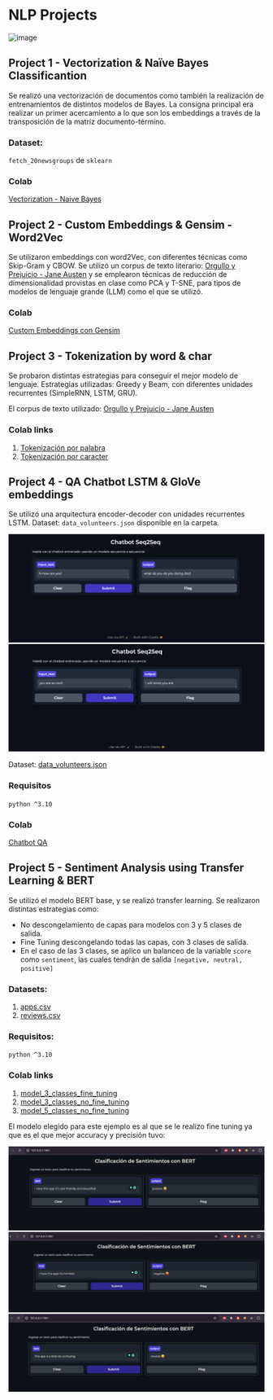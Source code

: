 # NLP Projects

![image](https://github.com/user-attachments/assets/3b0d82e4-f63c-4e88-bc61-773b55d4fb77)

## Project 1 - Vectorization & Naïve Bayes Classificantion 
Se realizó una vectorización de documentos como también la realización de entrenamientos de distintos modelos de Bayes. La consigna principal era realizar un primer acercamiento a lo que son los embeddings a través de la transposición de la matríz documento-término.

### Dataset: 
`fetch_20newsgroups` de `sklearn`

### Colab
[Vectorization - Naive Bayes](https://colab.research.google.com/drive/1G2OT0OlJ7hcDNuO1HTaxpVejN6V0NPsB?usp=sharing)

## Project 2 - Custom Embeddings & Gensim - Word2Vec
Se utilizaron embeddings con word2Vec, con diferentes técnicas como Skip-Gram y CBOW. Se utilizó un corpus de texto literario: [Orgullo y Prejuicio - Jane Austen](https://www.textos.info/jane-austen/orgullo-y-prejuicio)
y se emplearon técnicas de reducción de dimensionalidad provistas en clase como PCA y T-SNE, para tipos de modelos de lenguaje grande (LLM) como el que se utilizó.

### Colab
[Custom Embeddings con Gensim](https://colab.research.google.com/drive/16zILcrn9sXVkJqFuoVHLTsjq8GQPsdYB?usp=sharing)

## Project 3 - Tokenization by word & char
Se probaron distintas estrategias para conseguir el mejor modelo de lenguaje. Estrategias utilizadas: Greedy y Beam, con diferentes unidades recurrentes (SimpleRNN, LSTM, GRU).

El corpus de texto utilizado: [Orgullo y Prejuicio - Jane Austen](https://www.textos.info/jane-austen/orgullo-y-prejuicio)

### Colab links
1. [Tokenización por palabra](https://colab.research.google.com/drive/1LkWok653p_4QlKI_Vp4QyFv6_X_8fDnz?usp=sharing)
2. [Tokenización por caracter](https://colab.research.google.com/drive/1v4nmvaJFaCdGGgVL-VmF37ALu9KC36-F?usp=sharing)

## Project 4 - QA Chatbot LSTM & GloVe embeddings
Se utilizó una arquitectura encoder-decoder con unidades recurrentes LSTM. 
Dataset: `data_volunteers.json` disponible en la carpeta.

![alt text](img/image-3.png)
![alt text](img/image-4.png)

Dataset: [data_volunteers.json](https://drive.google.com/uc?id=1awUxYwImF84MIT5-jCaYAPe2QwSgS1hN&export=download)

### Requisitos 
`python ^3.10`

### Colab 
[Chatbot QA](https://colab.research.google.com/drive/1fQyH7ht-W690_l334LhMmsBMkTr_OMrV?usp=sharing)

## Project 5 - Sentiment Analysis using Transfer Learning & BERT
   
Se utilizó el modelo BERT base, y se realizó transfer learning. 
Se realizaron distintas estrategias como:
- No descongelamiento de capas para modelos con 3 y 5 clases de salida.
- Fine Tuning descongelando todas las capas, con 3 clases de salida.
- En el caso de las 3 clases, se aplico un balanceo de la variable `score` como `sentiment`, las cuales tendrán de salida `[negative, neutral, positive]`

### Datasets: 
1. [apps.csv](https://drive.google.com/u/0/uc?id=1S6qMioqPJjyBLpLVz4gmRTnJHnjitnuV&export=download&confirm=t)
2. [reviews.csv](https://drive.google.com/u/0/uc?id=1zdmewp7ayS4js4VtrJEHzAheSW-5NBZv&export=download&confirm=t)

### Requisitos:
`python ^3.10`

### Colab links
1. [model_3_classes_fine_tuning](https://colab.research.google.com/drive/1p07TFdqyEyjyshoqsSgQuSbr_y7ARg2j?usp=sharing)
2. [model_3_classes_no_fine_tuning](https://colab.research.google.com/drive/1e0PGS5iT7GM-ckSFCJ05hs4lcL8K_lVu?usp=sharing)
3. [model_5_classes_no_fine_tuning](https://colab.research.google.com/drive/1IxbN5n8TRUdF5EkSMmh7KUjn8J-LzJ3g?usp=sharing)

El modelo elegido para este ejemplo es al que se le realizo fine tuning ya que es el que mejor accuracy y precisión tuvo: 

![alt text](img/image-1.png)
![alt text](img/image.png)
![alt text](img/image-2.png)
